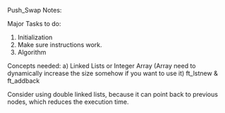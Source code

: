 Push_Swap Notes:

Major Tasks to do:
1) Initialization
2) Make sure instructions work.
3) Algorithm

Concepts needed:
a) Linked Lists or Integer Array (Array need to dynamically increase the size somehow if you want to use it)
ft_lstnew & ft_addback

Consider using double linked lists, because it can point back to previous nodes, which reduces the execution time.
